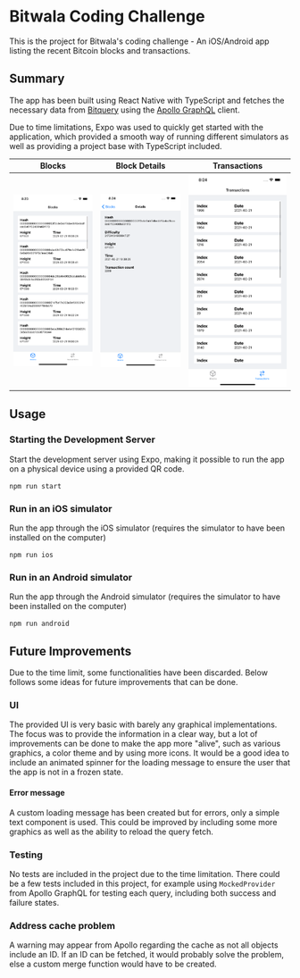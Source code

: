 # Bitwala Coding Challenge

This is the project for Bitwala's coding challenge - An iOS/Android app listing the recent Bitcoin blocks and transactions.

## Summary

The app has been built using React Native with TypeScript and fetches the necessary data from [Bitquery](https://bitquery.io) using the [Apollo GraphQL](https://www.apollographql.com) client.

Due to time limitations, Expo was used to quickly get started with the application, which provided a smooth way of running different simulators as well as providing a project base with TypeScript included.

| Blocks                                   | Block Details                                        | Transactions                                       |
| ---------------------------------------- | ---------------------------------------------------- | ----------------------------------------------------
| ![Blocks](assets/blocks.png?raw=true "Blocks") | ![Block Details](assets/blockdetails.png?raw=true "Block Detail") | ![transactions](assets/transactions.png?raw=true "transactions") |

## Usage

### Starting the Development Server

Start the development server using Expo, making it possible to run the app on a physical device using a provided QR code.

```
npm run start
```

### Run in an iOS simulator

Run the app through the iOS simulator (requires the simulator to have been installed on the computer)

```
npm run ios
```

### Run in an Android simulator

Run the app through the Android simulator (requires the simulator to have been installed on the computer)

```
npm run android
```

## Future Improvements

Due to the time limit, some functionalities have been discarded. Below follows some ideas for future improvements that can be done.

### UI

The provided UI is very basic with barely any graphical implementations. The focus was to provide the information in a clear way, but a lot of improvements can be done to make the app more "alive", such as various graphics, a color theme and by using more icons. It would be a good idea to include an animated spinner for the loading message to ensure the user that the app is not in a frozen state.

#### Error message

A custom loading message has been created but for errors, only a simple text component is used. This could be improved by including some more graphics as well as the ability to reload the query fetch.

### Testing

No tests are included in the project due to the time limitation. There could be a few tests included in this project, for example using `MockedProvider` from Apollo GraphQL for testing each query, including both success and failure states.

### Address cache problem

A warning may appear from Apollo regarding the cache as not all objects include an ID. If an ID can be fetched, it would probably solve the problem, else a custom merge function would have to be created.


